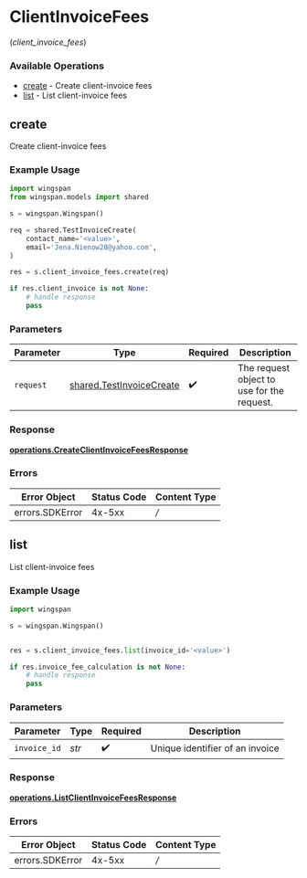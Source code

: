 # ClientInvoiceFees
(*client_invoice_fees*)

### Available Operations

* [create](#create) - Create client-invoice fees
* [list](#list) - List client-invoice fees

## create

Create client-invoice fees

### Example Usage

```python
import wingspan
from wingspan.models import shared

s = wingspan.Wingspan()

req = shared.TestInvoiceCreate(
    contact_name='<value>',
    email='Jena.Nienow28@yahoo.com',
)

res = s.client_invoice_fees.create(req)

if res.client_invoice is not None:
    # handle response
    pass
```

### Parameters

| Parameter                                                            | Type                                                                 | Required                                                             | Description                                                          |
| -------------------------------------------------------------------- | -------------------------------------------------------------------- | -------------------------------------------------------------------- | -------------------------------------------------------------------- |
| `request`                                                            | [shared.TestInvoiceCreate](../../models/shared/testinvoicecreate.md) | :heavy_check_mark:                                                   | The request object to use for the request.                           |


### Response

**[operations.CreateClientInvoiceFeesResponse](../../models/operations/createclientinvoicefeesresponse.md)**
### Errors

| Error Object    | Status Code     | Content Type    |
| --------------- | --------------- | --------------- |
| errors.SDKError | 4x-5xx          | */*             |

## list

List client-invoice fees

### Example Usage

```python
import wingspan

s = wingspan.Wingspan()


res = s.client_invoice_fees.list(invoice_id='<value>')

if res.invoice_fee_calculation is not None:
    # handle response
    pass
```

### Parameters

| Parameter                       | Type                            | Required                        | Description                     |
| ------------------------------- | ------------------------------- | ------------------------------- | ------------------------------- |
| `invoice_id`                    | *str*                           | :heavy_check_mark:              | Unique identifier of an invoice |


### Response

**[operations.ListClientInvoiceFeesResponse](../../models/operations/listclientinvoicefeesresponse.md)**
### Errors

| Error Object    | Status Code     | Content Type    |
| --------------- | --------------- | --------------- |
| errors.SDKError | 4x-5xx          | */*             |
